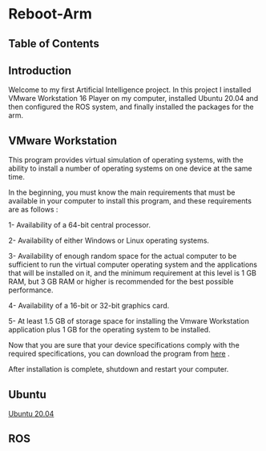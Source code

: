 # Reboot-Arm 

## Table of Contents

## Introduction
Welcome to my first Artificial Intelligence project. In this project I installed VMware Workstation 16 Player on my computer, installed Ubuntu 20.04 and then configured the ROS system, and finally installed the packages for the arm.


## VMware Workstation

This program provides virtual simulation of operating systems, with the ability to install a number of operating systems on one device at the same time.

In the beginning, you must know the main requirements that must be available in your computer to install this program, and these requirements are as follows :

1- Availability of a 64-bit central processor.

2- Availability of either Windows or Linux operating systems.

3- Availability of enough random space for the actual computer to be sufficient to run the virtual computer operating system and the applications that will be installed on it, and the minimum requirement at this level is 1 GB RAM, but 3 GB RAM or higher is recommended for the best possible performance.

4- Availability of a 16-bit or 32-bit graphics card.

5- At least 1.5 GB of storage space for installing the Vmware Workstation application plus 1 GB for the operating system to be installed.

Now that you are sure that your device specifications comply with the required specifications, you can download the program from [here](https://my.vmware.com/en/web/vmware/downloads/details?downloadGroup=WKST-PLAYER-1612&productId=1039&rPId=66621) .

After installation is complete, shutdown and restart your computer.

## Ubuntu

[Ubuntu 20.04](https://ubuntu.com/#download)

## ROS 


